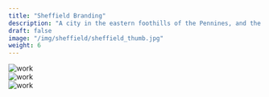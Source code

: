 ```yaml
---
title: "Sheffield Branding"
description: "A city in the eastern foothills of the Pennines, and the valleys of the River Don, Sheffield is known as the Steel City. Many innovations were developed locally, including crucible and stainless steel."
draft: false
image: "/img/sheffield/sheffield_thumb.jpg"
weight: 6
---
```


<div class="row">
    <div class="col-sm-12">
        <img src="/img/sheffield/sheffield_banner.jpg" alt="work" class="media-img project-img">
    </div>
</div>

<div class="row">
    <div class="col-sm-12">
        <img src="/img/sheffield/sheffield_brand.jpg" alt="work" class="media-img project-img">
    </div>
</div>

<div class="row">
    <div class="col-sm-12">
        <img src="/img/sheffield/sheffield_bag.jpg" alt="work" class="media-img project-img">
    </div>
</div>

